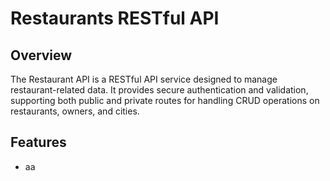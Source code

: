 # Restaurants RESTful API

## Overview
The Restaurant API is a RESTful API service designed to manage restaurant-related data. It provides secure authentication and validation, supporting both public and private routes for handling CRUD operations on restaurants, owners, and cities.

## Features
* aa
